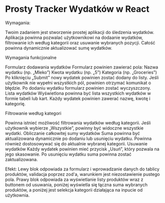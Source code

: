 # Prosty Tracker Wydatków w React
Wymagania:  
 
Twoim zadaniem jest stworzenie prostej aplikacji do śledzenia wydatków. Aplikacja powinna pozwalać użytkownikowi na dodaanie wydatków, filtrowanie ich według kategorii oraz usuwanie wybranych pozycji. Całość powinna dynamicznie aktualizować sumę wydatków. 
 
Wymagania funkcjonalne 
 
Formularz dodawania wydatków 
Formularz powinien zawierać pola: 
Nazwa wydatku (np. „Mleko”) 
Kwota wydatku (np. „5”) 
Kategoria (np. „Groceries”) 
Po kliknięciu „Submit” nowy wydatek powinien zostać dodany do listy. 
Jeśli użytkownik nie wypełni wszystkich pól, powinien otrzymać komunikat o błędzie. 
Po dodaniu wydatku formularz powinien zostać wyczyszczony. 
Lista wydatków 
Wyświetlona powinna być lista wszystkich wydatków w formie tabeli lub kart. 
Każdy wydatek powinien zawerać nazwę, kwotę i kategorię. 

Filtrowanie według kategori

Powinna istnieć możliwość filtrowania wydatków według kategorii. 
Jeśli użytkownik wybierze „Wszystkie”, powinny być widoczne wszystkie wydatki. 
Obliczanie całkowitej sumy wydatków 
Suma powinna być aktualizowana dynamicznie po dodaniu lub usunięciu wydatku. 
Powinna również dostosowywać się do aktualnie wybranej kategorii. 
Usuwanie wydatków 
Każdy wydatek powinien mieć przycisk „Usuń”, który pozwala na jego skasowanie. 
Po usunięciu wydatku suma powinna zostać zaktualizowana. 


Efekt:
Lewy blok odpowiada za formularz i wprowadzanie danych do tablicy produktów, validacja poprzez zod'a, warunkiem jest niezostawienie pustego pola.
Prawy blok odpowiada za wyświetlanie listy produktów wraz z buttonem od usuwania, poniżej wyświetla się łączna suma wybranych produktów, a poniżej jest selekcja kategorii działająca na inpucie od użytkownia.